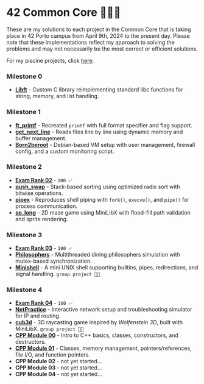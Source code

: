 # 42 Common Core 👨🏻‍💻

These are my solutions to each project in the Common Core that is taking place in 42 Porto campus from April 9th, 2024 to the present day. Please note that these implementations reflect my approach to solving the problems and may not necessarily be the most correct or efficient solutions.

For my piscine projects, click [here](https://github.com/podefteza/42-C-Piscine).

### Milestone 0
- [**Libft**](https://github.com/podefteza/libft) - Custom C library reimplementing standard libc functions for string, memory, and list handling.

### Milestone 1
- [**ft_printf**](https://github.com/podefteza/ft_printf) - Recreated `printf` with full format specifier and flag support.
- [**get_next_line**](https://github.com/podefteza/get_next_line) - Reads files line by line using dynamic memory and buffer management.
- [**Born2beroot**](https://github.com/podefteza/Born2beRoot) - Debian-based VM setup with user management, firewall config, and a custom monitoring script.

### Milestone 2
- [**Exam Rank 02**](https://github.com/podefteza/exam-rank-02) - `100 ✅`
- [**push_swap**](https://github.com/podefteza/push_swap) - Stack-based sorting using optimized radix sort with bitwise operations.
- [**pipex**](https://github.com/podefteza/pipex) - Reproduces shell piping with `fork()`, `execve()`, and `pipe()` for process communication.
- [**so_long**](https://github.com/podefteza/so_long) - 2D maze game using MiniLibX with flood-fill path validation and sprite rendering.

### Milestone 3
- [**Exam Rank 03**](https://github.com/podefteza/exam-rank-03) - `100 ✅`
- [**Philosophers**](https://github.com/podefteza/philo) - Multithreaded dining philosophers simulation with mutex-based synchronization.
- [**Minishell**](https://github.com/podefteza/minishell) - A mini UNIX shell supporting builtins, pipes, redirections, and signal handling. `group project 👨‍👨`

### Milestone 4
- [**Exam Rank 04**](https://github.com/podefteza/exam-rank-04) - `100 ✅`
- [**NetPractice**](https://github.com/podefteza/NetPractice) - Interactive network setup and troubleshooting simulator for IP and routing.
- [**cub3d**](https://github.com/Drkpulse/cub3d) - 3D raycasting game inspired by *Wolfenstein 3D*, built with MiniLibX. `group project 👨‍👨`
- [**CPP Module 00**](https://github.com/podefteza/cpp00) - Intro to C++ basics, classes, constructors, and destructors.
- [**CPP Module 01**](https://github.com/podefteza/cpp01) - Classes, memory management, pointers/references, file I/O, and function pointers.
- **CPP Module 02** - not yet started...
- **CPP Module 03** - not yet started...
- **CPP Module 04** - not yet started...
